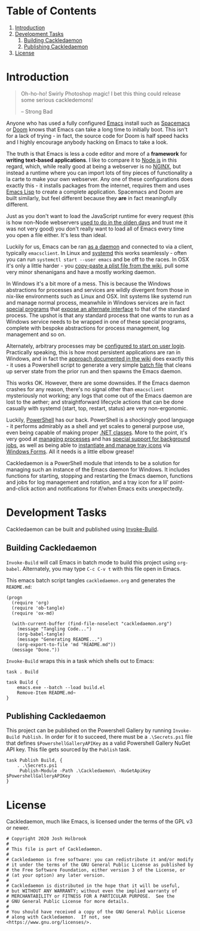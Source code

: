
# Table of Contents

1.  [Introduction](#org190920a)
2.  [Development Tasks](#org557388a)
    1.  [Building Cackledaemon](#orgfe97d9d)
    2.  [Publishing Cackledaemon](#org8fee6de)
3.  [License](#orgf2c0b42)


<a id="org190920a"></a>

# Introduction

> Oh-ho-ho! Swirly Photoshop magic! I bet this thing could release some serious
> cackledemons!
> 
> &#x2013; Strong Bad

Anyone who has used a fully configured [Emacs](https://www.gnu.org/software/emacs/) install such as [Spacemacs](https://www.spacemacs.org/) or [Doom](https://github.com/hlissner/doom-emacs)
knows that Emacs can take a long time to initially boot. This isn't for a lack
of trying - in fact, the source code for Doom is half speed hacks and I highly
encourage anybody hacking on Emacs to take a look.

The truth is that Emacs is less a code editor and more of a **framework** for
**writing text-based applications**. I like to compare it to [Node.js](https://nodejs.org) in this
regard, which, while really good at being a webserver is no [NGINX](https://www.nginx.com/), but instead a
runtime where you can import lots of tiny pieces of functionality a la carte to
make your own webserver. Any one of these configurations does exactly this - it
installs packages from the internet, requires them and uses [Emacs Lisp](https://www.gnu.org/software/emacs/manual/html_node/eintr/) to create
a complete application. Spacemacs and Doom are built similarly, but feel
different because they **are** in fact meaningfully different.

Just as you don't want to load the JavaScript runtime for every request (this is
how non-Node webservers [used to do in the olden days](https://en.wikipedia.org/wiki/Common_Gateway_Interface) and trust me it was not
very good) you don't really want to load all of Emacs every time you open a file
either. It's less than ideal.

Luckily for us, Emacs can be ran [as a daemon](https://www.emacswiki.org/emacs/EmacsAsDaemon) and connected to via a client,
typically `emacsclient`. In Linux and [systemd](https://www.freedesktop.org/wiki/Software/systemd/) this works seamlessly - often you
can run `systemctl start --user emacs` and be off to the races. In OSX it's only
a little harder - you [copy-paste a plist file from the wiki](https://www.emacswiki.org/emacs/EmacsAsDaemon#toc8), pull some very
minor shenanigans and have a mostly working daemon.

In Windows it's a bit more of a mess. This is because the Windows abstractions
for processes and services are wildly divergent from those in nix-like
environments such as Linux and OSX. Init systems like systemd run and manage
normal process, meanwhile in Windows services are in fact [special programs](https://docs.microsoft.com/en-us/dotnet/framework/windows-services/walkthrough-creating-a-windows-service-application-in-the-component-designer) that
[expose an alternate interface](https://docs.microsoft.com/en-us/dotnet/api/system.serviceprocess?view=netframework-4.8) to that of the standard process. The upshot is
that any standard process that one wants to run as a Windows service needs to be
wrapped in one of these special programs, complete with bespoke abstractions for
process management, log management and so on.

Alternately, arbitrary processes may be [configured to start on user login](https://support.microsoft.com/en-us/help/4026268/windows-10-change-startup-apps).
Practically speaking, this is how most persistent applications are ran in
Windows, and in fact the [approach documented in the wiki](https://www.emacswiki.org/emacs/EmacsMsWindowsIntegration#toc8) does exactly this - it
uses a Powershell script to generate a very simple [batch file](https://docs.microsoft.com/en-us/windows-server/administration/windows-commands/windows-commands) that cleans up
server state from the prior run and then spawns the Emacs daemon.

This works OK. However, there are some downsides. If the Emacs daemon crashes
for any reason, there's no signal other than `emacsclient` mysteriously not
working; any logs that come out of the Emacs daemon are lost to the aether; and
straightforward lifecycle actions that can be done casually with systemd (start,
top, restart, status) are very non-ergonomic.

Luckily, [PowerShell](https://docs.microsoft.com/en-us/powershell/scripting/overview) has our back. PowerShell is a shockingly good language - it
performs admirably as a shell and yet scales to general purpose use, even being
capable of making proper [.NET classes](https://docs.microsoft.com/en-us/powershell/module/microsoft.powershell.core/about/about_classes). More to the point, it's very good at
[managing processes](https://docs.microsoft.com/en-us/powershell/scripting/samples/managing-processes-with-process-cmdlets) and has [special support for background jobs](https://docs.microsoft.com/en-us/powershell/scripting/developer/cmdlet/background-jobs), as well as being
able to [instantiate and manage tray icons](https://docs.microsoft.com/en-us/dotnet/api/system.windows.forms.notifyicon) via [Windows Forms](https://docs.microsoft.com/en-us/dotnet/framework/winforms/). All it needs is a
little elbow grease!

Cackledaemon is a PowerShell module that intends to be a solution for managing
such an instance of the Emacs daemon for Windows. It includes functions for
starting, stopping and restarting the Emacs daemon, functions and jobs for log
management and rotation, and a tray icon for a lil' point-and-click action and
notifications for if/when Emacs exits unexpectedly.


<a id="org557388a"></a>

# Development Tasks

Cackledaemon can be built and published using [Invoke-Build](https://github.com/nightroman/Invoke-Build).


<a id="orgfe97d9d"></a>

## Building Cackledaemon

`Invoke-Build` will call Emacs in batch mode to build this project using
`org-babel`. Alternately, you may type `C-c C-v t` with this file open in Emacs.

This emacs batch script tangles `cackledaemon.org` and generates the `README.md`:

    (progn
      (require 'org)
      (require 'ob-tangle)
      (require 'ox-md)
    
      (with-current-buffer (find-file-noselect "cackledaemon.org")
        (message "Tangling Code...")
        (org-babel-tangle)
        (message "Generating README...")
        (org-export-to-file 'md "README.md"))
      (message "Done."))

`Invoke-Build` wraps this in a task which shells out to Emacs:

    task . Build
    
    task Build {
        emacs.exe --batch --load build.el
        Remove-Item README.md~
    }


<a id="org8fee6de"></a>

## Publishing Cackledaemon

This project can be published on the Powershell Gallery by running
`Invoke-Build Publish.` In order for it to succeed, there must be a
`.\Secrets.ps1` file that defines `$PowershellGalleryAPIKey` as a valid
Powershell Gallery NuGet API key. This file gets sourced by the `Publish` task.

    task Publish Build, {
        . .\Secrets.ps1
         Publish-Module -Path .\Cackledaemon\ -NuGetApiKey $PowershellGalleryAPIKey
    }


<a id="orgf2c0b42"></a>

# License

Cackledaemon, much like Emacs, is licensed under the terms of the GPL v3 or
newer.

    # Copyright 2020 Josh Holbrook
    #
    # This file is part of Cackledaemon.
    #
    # Cackledaemon is free software: you can redistribute it and/or modify
    # it under the terms of the GNU General Public License as published by
    # the Free Software Foundation, either version 3 of the License, or
    # (at your option) any later version.
    #
    # Cackledaemon is distributed in the hope that it will be useful,
    # but WITHOUT ANY WARRANTY; without even the implied warranty of
    # MERCHANTABILITY or FITNESS FOR A PARTICULAR PURPOSE.  See the
    # GNU General Public License for more details.
    #
    # You should have received a copy of the GNU General Public License
    # along with Cackledaemon.  If not, see <https://www.gnu.org/licenses/>.

